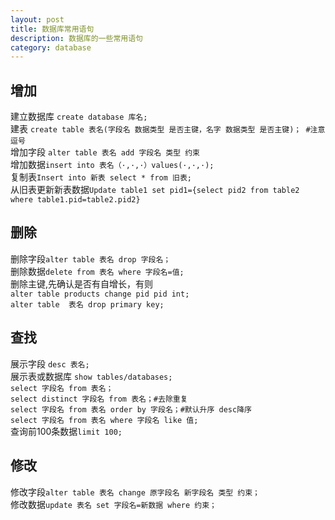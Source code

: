 ```yaml
---
layout: post
title: 数据库常用语句
description: 数据库的一些常用语句
category: database
---
```

## 增加  
建立数据库
`create database 库名;`  
建表
`create table 表名(字段名 数据类型 是否主键，名字 数据类型 是否主键)； #注意逗号`  
增加字段
`alter table 表名 add 字段名 类型 约束`  
增加数据`insert into 表名（·,·,·）values(·,·,·);`  
复制表`Insert into 新表 select * from 旧表;`  
从旧表更新新表数据`Update table1 set pid1={select pid2 from table2  where table1.pid=table2.pid2}`  
## 删除  
删除字段`alter table 表名 drop 字段名；`  
删除数据`delete from 表名 where 字段名=值;`  
删除主键,先确认是否有自增长，有则  
    `alter table products change pid pid int;`    
		`alter table  表名 drop primary key;`  
## 查找  
展示字段
`desc 表名;`  
展示表或数据库
`show tables/databases;`  
`select 字段名 from 表名；`  
`select distinct 字段名 from 表名；#去除重复`  
`select 字段名 from 表名 order by 字段名；#默认升序 desc降序`  
`select 字段名 from 表名 where 字段名 like 值;`  
查询前100条数据`limit 100;`  
## 修改  
修改字段`alter table 表名 change 原字段名 新字段名 类型 约束；`  
修改数据`update 表名 set 字段名=新数据 where 约束；`  
